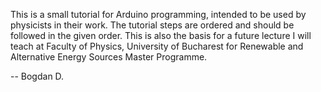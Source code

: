 This is a small tutorial for Arduino programming, intended to be used by physicists in their work. The tutorial steps are ordered and should be followed in the given order. This is also the basis for a future lecture I will teach at Faculty of Physics, University of Bucharest for Renewable and Alternative Energy Sources Master Programme.

--
Bogdan D.
